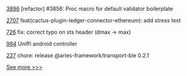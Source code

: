 
[3896](https://github.com/hyperledger/iroha/pull/3896) [refactor] #3856: Proc macro for default validator boilerplate

[2707](https://github.com/hyperledger/cacti/pull/2707) feat(cactus-plugin-ledger-connector-ethereum): add stress test

[726](https://github.com/hyperledger-labs/open-enterprise-agent/pull/726) fix: correct typo on sts header (dmax -> max)

[984](https://github.com/hyperledger/aries-vcx/pull/984) Uniffi android controller

[227](https://github.com/hyperledger/aries-framework-javascript-ext/pull/227) chore: release @aries-framework/transport-ble 0.2.1


[See more >>>](https://start-here.hyperledger.org/pull-requests)
